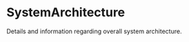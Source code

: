 SystemArchitecture
==================

Details and information regarding overall system architecture.

